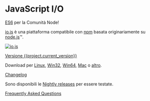# JavaScript I/O

[ES6](es6.html) per la Comunità Node!

[io.js](https://github.com/nodejs/io.js) è una piattaforma compatibile con [npm](https://www.npmjs.com/) basata originariamente su [node.js](https://nodejs.org/)&#8482;.

[![io.js](../images/1.0.0.png)](https://iojs.org/dist/v{{project.current_version}}/)

[Versione {{project.current_version}}](https://iojs.org/dist/v{{project.current_version}}/)

Download per
[Linux](https://iojs.org/dist/v{{project.current_version}}/iojs-v{{project.current_version}}-linux-x64.tar.xz),
[Win32](https://iojs.org/dist/v{{project.current_version}}/iojs-v{{project.current_version}}-x86.msi),
[Win64](https://iojs.org/dist/v{{project.current_version}}/iojs-v{{project.current_version}}-x64.msi),
[Mac](https://iojs.org/dist/v{{project.current_version}}/iojs-v{{project.current_version}}.pkg) o
[altro](https://iojs.org/dist/v{{project.current_version}}/).

[Changelog](https://github.com/nodejs/io.js/blob/master/CHANGELOG.md)

Sono disponibili le [Nightly releases](https://iojs.org/download/nightly/) per essere testate.

[Frequently Asked Questions](faq.html)
